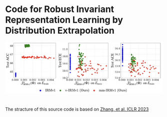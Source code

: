 # Code for Robust Invariant Representation Learning by Distribution Extrapolation

![](img/figure.png)


#
The stracture of this source code is based on [Zhang, et al. ICLR 2023](https://openreview.net/forum?id=MjsDeTcDEy)
